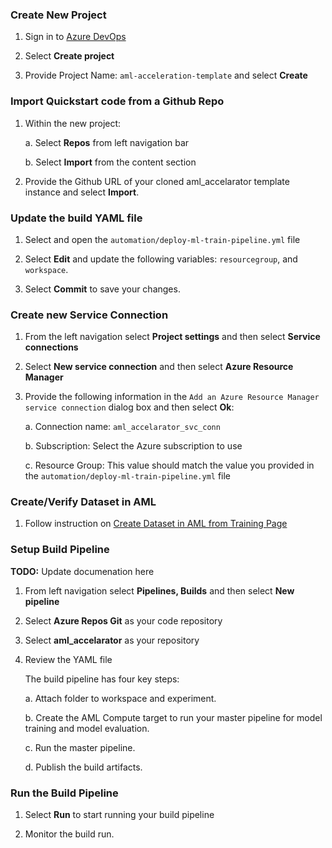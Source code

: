 ### Create New Project

1. Sign in to [Azure DevOps](http://dev.azure.com)

2. Select **Create project**

3. Provide Project Name: `aml-acceleration-template` and select **Create**

    
###  Import Quickstart code from a Github Repo

1. Within the new project:

   a. Select **Repos** from left navigation bar
   
   b. Select **Import** from the content section
   
   
2. Provide the Github URL of your cloned aml_accelarator template instance and select **Import**. 


### Update the build YAML file

1. Select and open the `automation/deploy-ml-train-pipeline.yml` file

2. Select **Edit** and update the following variables: `resourcegroup`, and `workspace`. 

3. Select **Commit** to save your changes.

  
### Create new Service Connection

1. From the left navigation select **Project settings** and then select **Service connections**

2. Select **New service connection** and then select **Azure Resource Manager**

3. Provide the following information in the `Add an Azure Resource Manager service connection` dialog box and then select **Ok**:
 
   a. Connection name: `aml_accelarator_svc_conn`
   
   b. Subscription: Select the Azure subscription to use
   
   c. Resource Group: This value should match the value you provided in the `automation/deploy-ml-train-pipeline.yml` file

### Create/Verify Dataset in AML 

1. Follow instruction on [Create Dataset in AML from Training Page](https://github.com/microsoft/aml-acceleration-template/blob/master/instructions/01-training.md)

### Setup Build Pipeline

**TODO:** Update documenation here

1. From left navigation select **Pipelines, Builds** and then select **New pipeline**
    
2. Select **Azure Repos Git** as your code repository

3. Select **aml_accelarator** as your repository

4. Review the YAML file

    The build pipeline has four key steps:
    
    a. Attach folder to workspace and experiment. 
    
    b. Create the AML Compute target to run your master pipeline for model training and model evaluation.
    
    c. Run the master pipeline. 
    
    d. Publish the build artifacts. 

### Run the Build Pipeline

1. Select **Run** to start running your build pipeline

2. Monitor the build run. 
